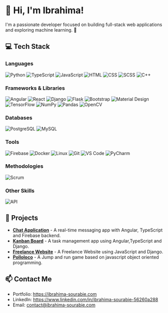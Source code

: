 # 👋 Hi, I'm Ibrahima!

I'm a passionate developer focused on building full-stack web applications and exploring machine learning. 🚀

## 💻 Tech Stack

### Languages
![Python](https://img.shields.io/badge/-Python-3776AB?logo=python&logoColor=white&style=flat)
![TypeScript](https://img.shields.io/badge/-TypeScript-3178C6?logo=typescript&logoColor=white&style=flat)
![JavaScript](https://img.shields.io/badge/-JavaScript-F7DF1E?logo=javascript&logoColor=black&style=flat)
![HTML](https://img.shields.io/badge/-HTML-E34F26?logo=html5&logoColor=white&style=flat)
![CSS](https://img.shields.io/badge/-CSS-1572B6?logo=css3&logoColor=white&style=flat)
![SCSS](https://img.shields.io/badge/-SCSS-CC6699?logo=sass&logoColor=white&style=flat)
![C++](https://img.shields.io/badge/-C++-00599C?logo=cplusplus&logoColor=white&style=flat)

### Frameworks & Libraries
![Angular](https://img.shields.io/badge/-Angular-DD0031?logo=angular&logoColor=white&style=flat)
![React](https://img.shields.io/badge/-React-61DAFB?logo=react&logoColor=black&style=flat)
![Django](https://img.shields.io/badge/-Django-092E20?logo=django&logoColor=white&style=flat)
![Flask](https://img.shields.io/badge/-Flask-000000?logo=flask&logoColor=white&style=flat)
![Bootstrap](https://img.shields.io/badge/-Bootstrap-7952B3?logo=bootstrap&logoColor=white&style=flat)
![Material Design](https://img.shields.io/badge/-Material%20Design-757575?logo=materialdesign&logoColor=white&style=flat)
![TensorFlow](https://img.shields.io/badge/-TensorFlow-FF6F00?logo=tensorflow&logoColor=white&style=flat)
![NumPy](https://img.shields.io/badge/-NumPy-013243?logo=numpy&logoColor=white&style=flat)
![Pandas](https://img.shields.io/badge/-Pandas-150458?logo=pandas&logoColor=white&style=flat)
![OpenCV](https://img.shields.io/badge/-OpenCV-5C3EE8?logo=opencv&logoColor=white&style=flat)

### Databases
![PostgreSQL](https://img.shields.io/badge/-PostgreSQL-4169E1?logo=postgresql&logoColor=white&style=flat)
![MySQL](https://img.shields.io/badge/-MySQL-4479A1?logo=mysql&logoColor=white&style=flat)

### Tools
![Firebase](https://img.shields.io/badge/-Firebase-FFCA28?logo=firebase&logoColor=black&style=flat)
![Docker](https://img.shields.io/badge/-Docker-2496ED?logo=docker&logoColor=white&style=flat)
![Linux](https://img.shields.io/badge/-Linux-FCC624?logo=linux&logoColor=black&style=flat)
![Git](https://img.shields.io/badge/-Git-F05032?logo=git&logoColor=white&style=flat)
![VS Code](https://img.shields.io/badge/-VS%20Code-007ACC?logo=visual-studio-code&logoColor=white&style=flat)
![PyCharm](https://img.shields.io/badge/-PyCharm-000000?logo=pycharm&logoColor=white&style=flat)


### Methodologies
![Scrum](https://img.shields.io/badge/-Scrum-6DB33F?logo=scrumalliance&logoColor=white&style=flat)

### Other Skills
![API](https://img.shields.io/badge/-API%20Development-4285F4?logo=api&logoColor=white&style=flat)

## 🌟 Projects
- **[Chat Application](https://bubble.ibrahima-sourabie.com)** - A real-time messaging app with Angular, TypeScript and Firebase backend.
- **[Kanban Board](https://join.ibrahima-sourabie.com)** - A task management app using Angular,TypeScript and Django.
- **[Freelance Website](https://coderr.ibrahima-sourabie.com)** - A Freelance Website using JavaScript and Django.
- **[Polloloco](https://polloloco.ibrahima-sourabie.com)** - A Jump and run game based on javascript object oriented programming.

## 📫 Contact Me
- Portfolio: https://ibrahima-sourabie.com
- LinkedIn: https://www.linkedin.com/in/ibrahima-sourabie-56260a288
- Email: contact@ibrahima-sourabie.com

